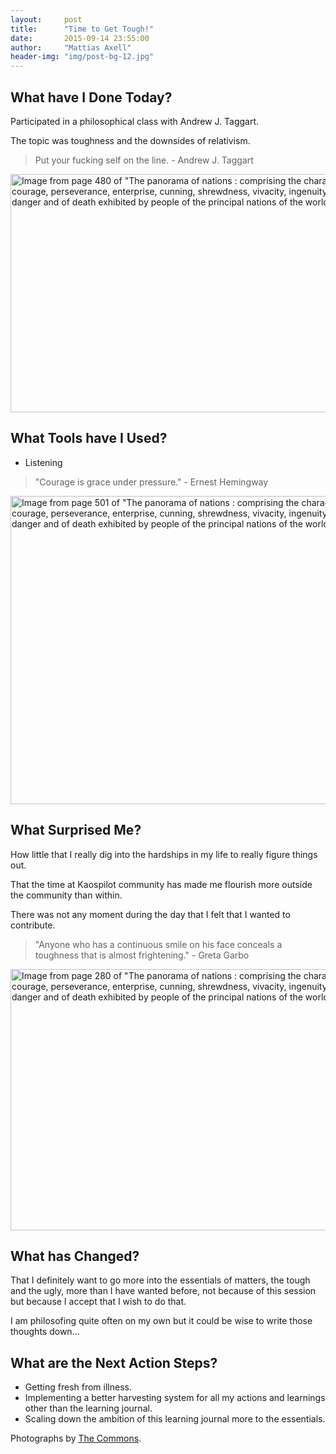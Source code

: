 ```yaml
---
layout:     post
title:      "Time to Get Tough!"
date:       2015-09-14 23:55:00
author:     "Mattias Axell"
header-img: "img/post-bg-12.jpg"
---
```

	
<h2 class="section-heading">What have I Done Today?</h2>

<p>Participated in a philosophical class with Andrew J. Taggart.</p>

<p>The topic was toughness and the downsides of relativism.</p>

<blockquote>Put your fucking self on the line. - Andrew J. Taggart</blockquote>

<a data-flickr-embed="true"  href="https://www.flickr.com/photos/internetarchivebookimages/14577464479/in/photolist-odajjt-odapM1-od9SGs-owpscR-owpsmi-ounv5i-osBZnu-idnjT6-idnepj-idtWj2-i6rME4-i67hm3-osC2sG-ounDar-odbcwB-ounC3M-owpHR6-ouCjdQ-owpFMB-owpPt8-odapvE-idm86R-ouCc51-ouCaBG-osBLM9-odadMg-osBT4h-ouBW1U-ounnu8-ourDRb-p5bXom-q7z7mA-ounuGz-owpvxZ-q84mYD-oda8kz-pa3ecT-hWZK9A-odabfS-odbfTg-odaoES-ouCeW3-ouBYES-osBLY1-osC733-owptyt-odaraG-ouDXkr-ouDPpM-odar3N" title="Image from page 480 of &quot;The panorama of nations : comprising the characteristics of courage, perseverance, enterprise, cunning, shrewdness, vivacity, ingenuity, contempt of danger and of death exhibited by people of the principal nations of the world, as"><img src="https://farm4.staticflickr.com/3854/14577464479_cb8a0479bf_z.jpg" width="640" height="381" alt="Image from page 480 of &quot;The panorama of nations : comprising the characteristics of courage, perseverance, enterprise, cunning, shrewdness, vivacity, ingenuity, contempt of danger and of death exhibited by people of the principal nations of the world, as"></a><script async src="//embedr.flickr.com/assets/client-code.js" charset="utf-8"></script>

<h2 class="section-heading">What Tools have I Used?</h2>

- Listening

<blockquote>"Courage is grace under pressure." - Ernest Hemingway</blockquote>

<a data-flickr-embed="true"  href="https://www.flickr.com/photos/internetarchivebookimages/14764116075/in/photolist-ouDXkr-ouDPpM-odar3N-ouDJRi-ouBZQY-odaami-ount1t-ouDEXX-ourSU5-ouCfG1-odaXdr-odacQr-ouC2vw-owpxfX-osBZVd-osBJmC-odaXmx-od9Qf3-oda6SK-odbjwD-odaiMr-ounng2-odb56p-oxy1Qe-ountUH-p5bXmY-pYaXNS-pZzozo-oda4vF-q84mYi-ouC1F5-pRAS74-pKXyJn-odbmdp-ouDPft-q3Lwmv-pKXyK4-4jCFe7-q2F2Za-q1gFt2-cqcKgd-od9X1C-osBWe5-pNFsQo-ourwQh-hX9Qyd-q7z7iQ-pF2M3o-e2Xpcb-ouny1P" title="Image from page 501 of &quot;The panorama of nations : comprising the characteristics of courage, perseverance, enterprise, cunning, shrewdness, vivacity, ingenuity, contempt of danger and of death exhibited by people of the principal nations of the world, as"><img src="https://farm4.staticflickr.com/3883/14764116075_4b1d3cb1bc_z.jpg" width="640" height="493" alt="Image from page 501 of &quot;The panorama of nations : comprising the characteristics of courage, perseverance, enterprise, cunning, shrewdness, vivacity, ingenuity, contempt of danger and of death exhibited by people of the principal nations of the world, as"></a><script async src="//embedr.flickr.com/assets/client-code.js" charset="utf-8"></script>

<h2 class="section-heading">What Surprised Me?</h2>

<p>How little that I really dig into the hardships in my life to really figure things out.</p>

<p>That the time at Kaospilot community has made me flourish more outside the community than within.</p>

<p>There was not any moment during the day that I felt that I wanted to contribute.</p>

<blockquote>"Anyone who has a continuous smile on his face conceals a toughness that is almost frightening." - Greta Garbo</blockquote>

<a data-flickr-embed="true"  href="https://www.flickr.com/photos/internetarchivebookimages/14761715904/in/photolist-ourDRb-p5bXom-q7z7mA-ounuGz-owpvxZ-q84mYD-oda8kz-pa3ecT-hWZK9A-odabfS-odbfTg-odaoES-ouCeW3-ouBYES-osBLY1-osC733-owptyt-odaraG-ouDXkr-ouDPpM-odar3N-ouDJRi-ouBZQY-odaami-ount1t-ouDEXX-ourSU5-ouCfG1-odaXdr-odacQr-ouC2vw-owpxfX-osBZVd-osBJmC-odaXmx-od9Qf3-oda6SK-odbjwD-odaiMr-ounng2-odb56p-oxy1Qe-ountUH-p5bXmY-pYaXNS-pZzozo-oda4vF-q84mYi-ouC1F5-pRAS74" title="Image from page 280 of &quot;The panorama of nations : comprising the characteristics of courage, perseverance, enterprise, cunning, shrewdness, vivacity, ingenuity, contempt of danger and of death exhibited by people of the principal nations of the world, as"><img src="https://farm6.staticflickr.com/5563/14761715904_8f3bde7dd8_z.jpg" width="640" height="418" alt="Image from page 280 of &quot;The panorama of nations : comprising the characteristics of courage, perseverance, enterprise, cunning, shrewdness, vivacity, ingenuity, contempt of danger and of death exhibited by people of the principal nations of the world, as"></a><script async src="//embedr.flickr.com/assets/client-code.js" charset="utf-8"></script>

<h2 class="section-heading">What has Changed?</h2>

<p>That I definitely want to go more into the essentials of matters, the tough and the ugly, more than I have wanted before, not because of this session but because I accept that I wish to do that.</p>

<p>I am philosofing quite often on my own but it could be wise to write those thoughts down...</p>

<h2 class="section-heading">What are the Next Action Steps?</h2>

- Getting fresh from illness.
- Implementing a better harvesting system for all my actions and learnings other than the learning journal.
- Scaling down the ambition of this learning journal more to the essentials.

Photographs by <a href="https://www.flickr.com/commons">The Commons</a>.

